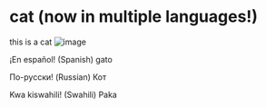 # cat (now in multiple languages!)

this is a cat 
![image](https://user-images.githubusercontent.com/83192247/126928121-cd86fba2-d1ee-480d-a8d3-07f0920ca70b.png)

¡En español! (Spanish)
gato

По-русски! (Russian)
Кот

Kwa kiswahili! (Swahili)
Paka

